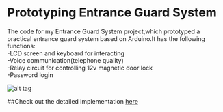 # Prototyping Entrance Guard System
The code for my Entrance Guard System project,which prototyped a practical entrance guard system based on Arduino.It has the following functions:  
-LCD screen and keyboard for interacting  
-Voice communication(telephone quality)  
-Relay circuit for controlling 12v magnetic door lock  
-Password login  
  
![alt tag](https://github.com/malichao/Prototyping_Entrance_Guard_System/blob/master/DSC_0407_1.jpg)  

##Check out the detailed implementation [here](http://lichaoma.com/2015/11/14/entrance-guard-system/)  
